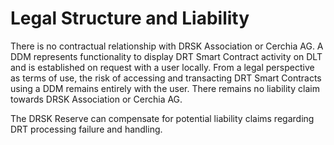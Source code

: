 # Legal Structure and Liability

There is no contractual relationship with DRSK Association or Cerchia AG. A DDM represents functionality to display DRT Smart Contract activity on DLT and is established on request with a user locally. From a legal perspective as terms of use, the risk of accessing and transacting DRT Smart Contracts using a DDM remains entirely with the user. There remains no liability claim towards DRSK Association or Cerchia AG.

The DRSK Reserve can compensate for potential liability claims regarding DRT processing failure and handling.
